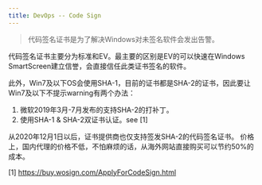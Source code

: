 ```yaml
---
title: DevOps -- Code Sign
---
```


> 代码签名证书是为了解决Windows对未签名软件会发出告警。

代码签名证书主要分为标准和EV。最主要的区别是EV的可以快速在Windows SmartScreen建立信誉，会直接信任此类证书签名的软件。

此外，Win7及以下OS会使用SHA-1，目前的证书都是SHA-2的证书，因此要让Win7及以下不提示warning有两个办法：
1. 微软2019年3月-7月发布的支持SHA-2的打补丁。
2. 使用SHA-1 & SHA-2双证书认证。see [1]

从2020年12月1日以后，证书提供商也仅支持签发SHA-2的代码签名证书。
价格上，国内代理的价格不低，不怕麻烦的话，从海外网站直接购买可以节约50%的成本。


[1] https://buy.wosign.com/ApplyForCodeSign.html

